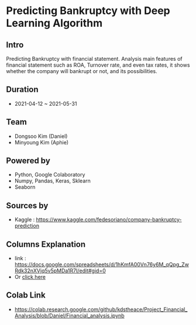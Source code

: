 # **Predicting Bankruptcy with Deep Learning Algorithm**
## Intro
Predicting Bankruptcy with financial statement.
Analysis main features of financial statement such as ROA, Turnover rate,
and even tax rates, it shows whether the company will bankrupt or not, and its
possibilities.
## Duration
- 2021-04-12 ~ 2021-05-31
## Team
- Dongsoo Kim (Daniel)
- Minyoung Kim (Aphie)
## Powered by
- Python, Google Colaboratory
- Numpy, Pandas, Keras, Sklearn
- Seaborn
## Sources by
- Kaggle : https://www.kaggle.com/fedesoriano/company-bankruptcy-prediction
## Columns Explanation
- link : https://docs.google.com/spreadsheets/d/1hKmfA00Vn76y6M_qQpg_ZwRdk32nXVjq5v5pMDa1R7I/edit#gid=0
- Or <a href = './data/'>click here</a>
## Colab Link
- https://colab.research.google.com/github/kdstheace/Project_Financial_Analysis/blob/Daniel/Financial_analysis.ipynb
